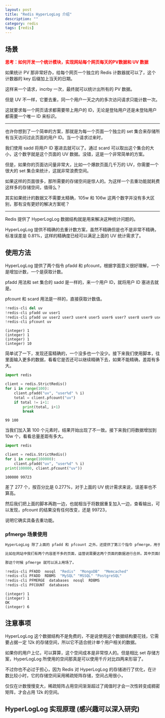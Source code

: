 ```yaml
---
layout: post
title: "Redis HyperLogLog 介绍"
description: ""
category: redis
tags: [redis]
---
```



## 场景

<span style="color:red"><b>思考：如何开发一个统计模块，实现网站每个网页每天的PV数据和 UV 数据</b></span>

如果统计 PV 那非常好办，给每个网页一个独立的 Redis 计数器就可以了，这个计数器的 key 后缀加上当天的日期。

这样来一个请求，incrby 一次，最终就可以统计出所有的 PV 数据。

但是 UV 不一样，它要去重，同一个用户一天之内的多次访问请求只能计数一次。

这就要求每一个网页请求都需要带上用户的 ID，无论是登陆用户还是未登陆用户都需要一个唯一 ID 来标识。



<hr>
也许你想到了一个简单的方案，那就是为每一个页面一个独立的 set 集合来存储所有当天访问过此页面的用户 ID。当一个请求过来时，

我们使用 sadd 将用户 ID 塞进去就可以了。通过 scard 可以取出这个集合的大小，这个数字就是这个页面的 UV 数据。没错，这是一个非常简单的方案。

但是，如果你的页面访问量非常大，比如一个爆款页面几千万的 UV，你需要一个很大的 set 集合来统计，这就非常浪费空间。

如果这样的页面很多，那所需要的存储空间是惊人的。为这样一个去重功能就耗费这样多的存储空间，值得么？

其实如果统计的数据又不需要太精确，105w 和 106w 这两个数字并没有多大区别，那有没有更好的解决方案呢？

<hr>

Redis 提供了 HyperLogLog 数据结构就是用来解决这种统计问题的。

HyperLogLog 提供不精确的去重计数方案，虽然不精确但是也不是非常不精确，标准误差是 0.81%，这样的精确度已经可以满足上面的 UV 统计需求了。

## 使用方法

HyperLogLog 提供了两个指令 pfadd 和 pfcount，根据字面意义很好理解，一个是增加计数，一个是获取计数。

pfadd 用法和 set 集合的 sadd 是一样的，来一个用户 ID，就将用户 ID 塞进去就是。

pfcount 和 scard 用法是一样的，直接获取计数值。


```python
!redis-cli del uv
!redis-cli pfadd uv user1
!redis-cli pfadd uv user2 user3 user4 user5 user6 user7 user8 user9 user10 
!redis-cli pfcount uv 
```

    (integer) 1
    (integer) 1
    (integer) 1
    (integer) 10



简单试了一下，发现还蛮精确的，一个没多也一个没少。接下来我们使用脚本，往里面输入更多的数据，看看它是否还可以继续精确下去，如果不能精确，差距有多大。



```python
import redis

client = redis.StrictRedis()
for i in range(100):
    client.pfadd("uv", "user%d" % i)
    total = client.pfcount("uv")
    if total != i+1:
        print(total, i+1)
        break
```

    99 100


当我们加入第 100 个元素时，结果开始出现了不一致。接下来我们将数据增加到 10w 个，看看总量差距有多大。


```python
import redis

client = redis.StrictRedis()
for i in range(100000):
    client.pfadd("uv", "user%d" % i)
print(100000, client.pfcount("uv"))
```

    100000 99723


差了 277 个，按百分比是 0.277%，对于上面的 UV 统计需求来说，误差率也不算高。

然后我们把上面的脚本再跑一边，也就相当于将数据重复加入一边，查看输出，可以发现，pfcount 的结果没有任何改变，还是 99723，

说明它确实具备去重功能。

### pfmerge 场景使用


```python
HyperLogLog 除了上面的 pfadd 和 pfcount 之外，还提供了第三个指令 pfmerge，用于将多个 pf 计数值累加在一起形成一个新的 pf 值。

比如在网站中我们有两个内容差不多的页面，运营说需要这两个页面的数据进行合并。其中页面的 UV 访问量也需要合并，

那这个时候 pfmerge 就可以派上用场了。

```


```python
!redis-cli PFADD  nosql  "Redis"  "MongoDB"  "Memcached"
!redis-cli PFADD  RDBMS  "MySQL" "MSSQL" "PostgreSQL"
!redis-cli PFMERGE  databases  nosql  RDBMS
!redis-cli PFCOUNT  databases
```

    (integer) 1
    (integer) 1
    OK
    (integer) 6


## 注意事项

   HyperLogLog 这个数据结构不是免费的，不是说使用这个数据结构要花钱，它需要占据一定 12k 的存储空间，所以它不适合统计单个用户相关的数据。

如果你的用户上亿，可以算算，这个空间成本是非常惊人的。但是相比 set 存储方案，HyperLogLog 所使用的空间那真是可以使用千斤对比四两来形容了。


   不过你也不必过于担心，因为 Redis 对 HyperLogLog 的存储进行了优化，在计数比较小时，它的存储空间采用稀疏矩阵存储，空间占用很小，

仅仅在计数慢慢变大，稀疏矩阵占用空间渐渐超过了阈值时才会一次性转变成稠密矩阵，才会占用 12k 的空间。


## HyperLogLog 实现原理   (感兴趣可以深入研究)